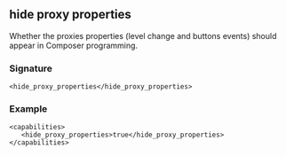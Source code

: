 ## hide proxy properties

Whether the proxies properties (level change and buttons events) should appear in Composer programming.


### Signature

`<hide_proxy_properties</hide_proxy_properties>`


### Example

```
<capabilities>
   <hide_proxy_properties>true</hide_proxy_properties>
</capabilities>
```

